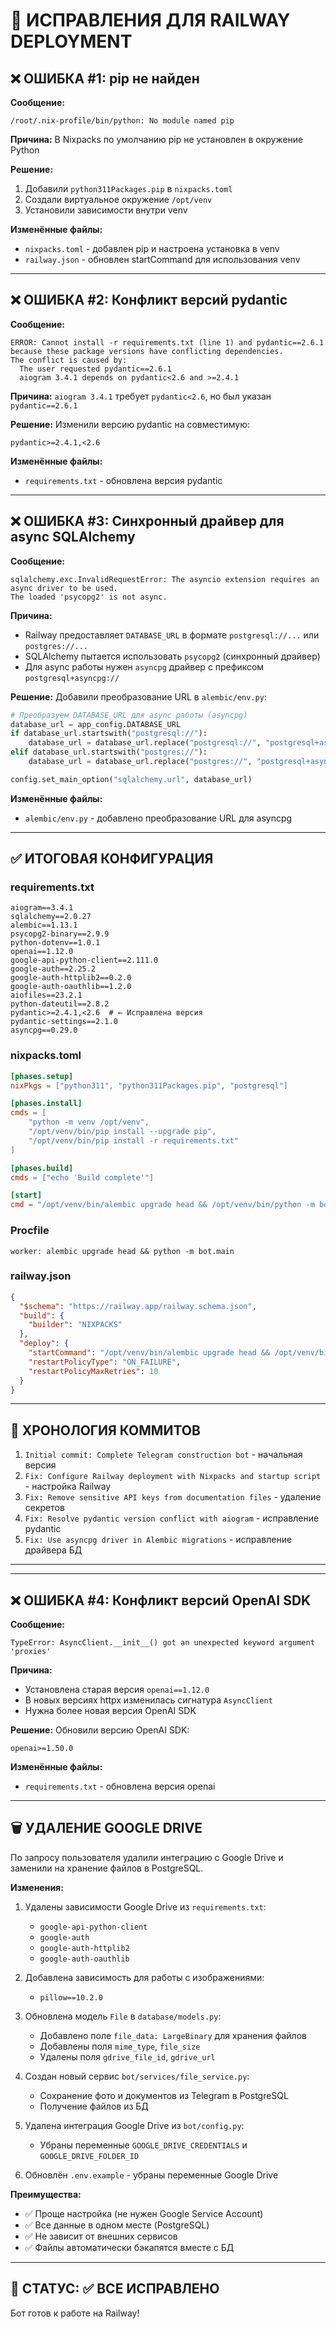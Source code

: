 # 🔧 ИСПРАВЛЕНИЯ ДЛЯ RAILWAY DEPLOYMENT

## ❌ ОШИБКА #1: pip не найден
**Сообщение:**
```
/root/.nix-profile/bin/python: No module named pip
```

**Причина:** В Nixpacks по умолчанию pip не установлен в окружение Python

**Решение:**
1. Добавили `python311Packages.pip` в `nixpacks.toml`
2. Создали виртуальное окружение `/opt/venv`
3. Установили зависимости внутри venv

**Изменённые файлы:**
- `nixpacks.toml` - добавлен pip и настроена установка в venv
- `railway.json` - обновлен startCommand для использования venv

---

## ❌ ОШИБКА #2: Конфликт версий pydantic
**Сообщение:**
```
ERROR: Cannot install -r requirements.txt (line 1) and pydantic==2.6.1 
because these package versions have conflicting dependencies.
The conflict is caused by:
  The user requested pydantic==2.6.1
  aiogram 3.4.1 depends on pydantic<2.6 and >=2.4.1
```

**Причина:** `aiogram 3.4.1` требует `pydantic<2.6`, но был указан `pydantic==2.6.1`

**Решение:**
Изменили версию pydantic на совместимую:
```
pydantic>=2.4.1,<2.6
```

**Изменённые файлы:**
- `requirements.txt` - обновлена версия pydantic

---

## ❌ ОШИБКА #3: Синхронный драйвер для async SQLAlchemy
**Сообщение:**
```
sqlalchemy.exc.InvalidRequestError: The asyncio extension requires an async driver to be used. 
The loaded 'psycopg2' is not async.
```

**Причина:** 
- Railway предоставляет `DATABASE_URL` в формате `postgresql://...` или `postgres://...`
- SQLAlchemy пытается использовать `psycopg2` (синхронный драйвер)
- Для async работы нужен `asyncpg` драйвер с префиксом `postgresql+asyncpg://`

**Решение:**
Добавили преобразование URL в `alembic/env.py`:
```python
# Преобразуем DATABASE_URL для async работы (asyncpg)
database_url = app_config.DATABASE_URL
if database_url.startswith("postgresql://"):
    database_url = database_url.replace("postgresql://", "postgresql+asyncpg://", 1)
elif database_url.startswith("postgres://"):
    database_url = database_url.replace("postgres://", "postgresql+asyncpg://", 1)

config.set_main_option("sqlalchemy.url", database_url)
```

**Изменённые файлы:**
- `alembic/env.py` - добавлено преобразование URL для asyncpg

---

## ✅ ИТОГОВАЯ КОНФИГУРАЦИЯ

### requirements.txt
```
aiogram==3.4.1
sqlalchemy==2.0.27
alembic==1.13.1
psycopg2-binary==2.9.9
python-dotenv==1.0.1
openai==1.12.0
google-api-python-client==2.111.0
google-auth==2.25.2
google-auth-httplib2==0.2.0
google-auth-oauthlib==1.2.0
aiofiles==23.2.1
python-dateutil==2.8.2
pydantic>=2.4.1,<2.6  # ← Исправлена версия
pydantic-settings==2.1.0
asyncpg==0.29.0
```

### nixpacks.toml
```toml
[phases.setup]
nixPkgs = ["python311", "python311Packages.pip", "postgresql"]

[phases.install]
cmds = [
    "python -m venv /opt/venv",
    "/opt/venv/bin/pip install --upgrade pip",
    "/opt/venv/bin/pip install -r requirements.txt"
]

[phases.build]
cmds = ["echo 'Build complete'"]

[start]
cmd = "/opt/venv/bin/alembic upgrade head && /opt/venv/bin/python -m bot.main"
```

### Procfile
```
worker: alembic upgrade head && python -m bot.main
```

### railway.json
```json
{
  "$schema": "https://railway.app/railway.schema.json",
  "build": {
    "builder": "NIXPACKS"
  },
  "deploy": {
    "startCommand": "/opt/venv/bin/alembic upgrade head && /opt/venv/bin/python -m bot.main",
    "restartPolicyType": "ON_FAILURE",
    "restartPolicyMaxRetries": 10
  }
}
```

---

## 📝 ХРОНОЛОГИЯ КОММИТОВ

1. `Initial commit: Complete Telegram construction bot` - начальная версия
2. `Fix: Configure Railway deployment with Nixpacks and startup script` - настройка Railway
3. `Fix: Remove sensitive API keys from documentation files` - удаление секретов
4. `Fix: Resolve pydantic version conflict with aiogram` - исправление pydantic
5. `Fix: Use asyncpg driver in Alembic migrations` - исправление драйвера БД

---

---

## ❌ ОШИБКА #4: Конфликт версий OpenAI SDK
**Сообщение:**
```
TypeError: AsyncClient.__init__() got an unexpected keyword argument 'proxies'
```

**Причина:** 
- Установлена старая версия `openai==1.12.0`
- В новых версиях httpx изменилась сигнатура `AsyncClient`
- Нужна более новая версия OpenAI SDK

**Решение:**
Обновили версию OpenAI SDK:
```
openai>=1.50.0
```

**Изменённые файлы:**
- `requirements.txt` - обновлена версия openai

---

## 🗑️ УДАЛЕНИЕ GOOGLE DRIVE

По запросу пользователя удалили интеграцию с Google Drive и заменили на хранение файлов в PostgreSQL.

**Изменения:**
1. Удалены зависимости Google Drive из `requirements.txt`:
   - `google-api-python-client`
   - `google-auth`
   - `google-auth-httplib2`
   - `google-auth-oauthlib`

2. Добавлена зависимость для работы с изображениями:
   - `pillow==10.2.0`

3. Обновлена модель `File` в `database/models.py`:
   - Добавлено поле `file_data: LargeBinary` для хранения файлов
   - Добавлены поля `mime_type`, `file_size`
   - Удалены поля `gdrive_file_id`, `gdrive_url`

4. Создан новый сервис `bot/services/file_service.py`:
   - Сохранение фото и документов из Telegram в PostgreSQL
   - Получение файлов из БД

5. Удалена интеграция Google Drive из `bot/config.py`:
   - Убраны переменные `GOOGLE_DRIVE_CREDENTIALS` и `GOOGLE_DRIVE_FOLDER_ID`

6. Обновлён `.env.example` - убраны переменные Google Drive

**Преимущества:**
- ✅ Проще настройка (не нужен Google Service Account)
- ✅ Все данные в одном месте (PostgreSQL)
- ✅ Не зависит от внешних сервисов
- ✅ Файлы автоматически бэкапятся вместе с БД

---

## 🎯 СТАТУС: ✅ ВСЕ ИСПРАВЛЕНО

Бот готов к работе на Railway!

